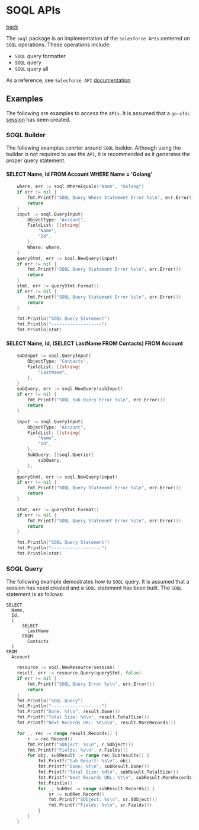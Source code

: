 # SOQL APIs
[back](../README.md)

The `soql` package is an implementation of the `Salesforce APIs` centered on `SOQL` operations.  These operations include:
* `SOQL` query formatter
* `SOQL` query
* `SOQL` query all

 As a reference, see `Salesforce API` [documentation](https://developer.salesforce.com/docs/atlas.en-us.api_rest.meta/api_rest/intro_what_is_rest_api.htm)

## Examples
The following are examples to access the `APIs`.  It is assumed that a `go-sfdc` [session](../session/README.md) has been created.
### SOQL Builder
The following examplas cenrter around `SOQL` builder.  Although using the builder is not required to use the `API`, it is recommended as it generates the proper query statement.
#### SELECT Name, Id FROM Account WHERE Name = 'Golang'
```go
	where, err := soql.WhereEquals("Name", "Golang")
	if err != nil {
		fmt.Printf("SOQL Query Where Statement Error %s\n", err.Error())
		return
	}
	input := soql.QueryInput{
		ObjectType: "Account",
		FieldList: []string{
			"Name",
			"Id",
		},
		Where: where,
	}
	queryStmt, err := soql.NewQuery(input)
	if err != nil {
		fmt.Printf("SOQL Query Statement Error %s\n", err.Error())
		return
	}
	stmt, err := queryStmt.Format()
	if err != nil {
		fmt.Printf("SOQL Query Statement Error %s\n", err.Error())
		return
	}

	fmt.Println("SOQL Query Statement")
	fmt.Println("-------------------")
	fmt.Println(stmt)
```
#### SELECT Name, Id, (SELECT LastName FROM Contacts) FROM Account 
```go
	subInput := soql.QueryInput{
		ObjectType: "Contacts",
		FieldList: []string{
			"LastName",
		},
	}
	subQuery, err := soql.NewQuery(subInput)
	if err != nil {
		fmt.Printf("SOQL Sub Query Error %s\n", err.Error())
		return
	}

	input := soql.QueryInput{
		ObjectType: "Account",
		FieldList: []string{
			"Name",
			"Id",
		},
		SubQuery: []soql.Querier{
			subQuery,
		},
	}
	queryStmt, err := soql.NewQuery(input)
	if err != nil {
		fmt.Printf("SOQL Query Statement Error %s\n", err.Error())
		return
	}

	stmt, err := queryStmt.Format()
	if err != nil {
		fmt.Printf("SOQL Query Statement Error %s\n", err.Error())
		return
	}

	fmt.Println("SOQL Query Statement")
	fmt.Println("-------------------")
	fmt.Println(stmt)
```
### SOQL Query
The following example demostrates how to `SOQL` query.  It is assumed that a session has need created and a `SOQL` statement has been built.
The `SOQL` statement is as follows:
```
SELECT
  Name,
  Id,
  (
      SELECT
        LastName
      FROM
        Contacts  
  )
FROM 
  Account
```  
```go
	resource := soql.NewResource(session)
	result, err := resource.Query(queryStmt, false)
	if err != nil {
		fmt.Printf("SOQL Query Error %s\n", err.Error())
		return
	}
	fmt.Println("SOQL Query")
	fmt.Println("-------------------")
	fmt.Printf("Done: %t\n", result.Done())
	fmt.Printf("Total Size: %d\n", result.TotalSize())
	fmt.Printf("Next Records URL: %t\n\n", result.MoreRecords())

	for _, rec := range result.Records() {
		r := rec.Record()
		fmt.Printf("SObject: %s\n", r.SObject())
		fmt.Printf("Fields: %v\n", r.Fields())
		for obj, subResult := range rec.Subresults() {
			fmt.Printf("Sub Result: %s\n", obj)
			fmt.Printf("Done: %t\n", subResult.Done())
			fmt.Printf("Total Size: %d\n", subResult.TotalSize())
			fmt.Printf("Next Records URL: %t\n", subResult.MoreRecords())
			fmt.Println()
			for _, subRec := range subResult.Records() {
				sr := subRec.Record()
				fmt.Printf("SObject: %s\n", sr.SObject())
				fmt.Printf("Fields: %v\n", sr.Fields())
			}
		}
	}
```